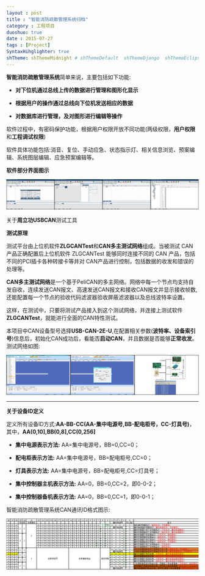 ```yaml
---
layout : post
title : "智能消防疏散管理系统归档"
category : 工程项目
duoshuo: true
date : 2015-07-27
tags : [Project]
SyntaxHihglighter: true
shTheme: shThemeMidnight # shThemeDefault  shThemeDjango  shThemeEclipse  shThemeEmacs  shThemeFadeToGrey  shThemeMidnight  shThemeRDark
---
```


**智能消防疏散管理系统**简单来说，主要包括如下功能:

* **对下位机通过总线上传的数据进行管理和图形化显示**

* **根据用户的操作通过总线向下位机发送相应的数据**

* **对数据库进行管理，及对图形进行编辑等操作**

软件过程中，有密码保护功能，根据用户权限开放不同功能(两级权限，**用户权限**和**工程调试权限**)

软件具体功能包括:消音、复位、手动应急、状态指示灯、相关信息浏览、预案编辑、系统图层编辑、应急预案编辑等。

**软件部分界面图示**

![软件界面](/res/img/blog/2015/07/27/firesystem.png)

<!-- more -->

关于**周立功USBCAN**测试工具

**测试原理**

测试平台由上位机软件**ZLGCANTest**和**CAN多主测试网络**组成。当被测试 CAN 产品正确配置后上位机软件 ZLGCANTest 能够同时连接不同的 CAN 产品，包括不同的PCI插卡各种转接卡等并对 CAN产品进行控制，包括数据的收发和错误的处理等。

**CAN多主测试网络**是一个基于PeliCAN的多主网络。网络中每一个节点均支持自发自收，连续发送CAN报文、高速发送CAN报文和接收CAN报文并显示接收帧数,还能配置每一个节点的验收代码滤波器验收屏蔽滤波器以及总线波特率设置。

这样，在测试中，只要将测试产品接入到这个测试网络，并连接上测试软件**ZLGCANTest**，就能进行全面的CAN特性测试。

本项目中CAN设备型号选择**USB-CAN-2E-U**,在配置相关参数(**波特率、设备索引号**)信息后，初始化CAN成功后，看能否**启动CAN**，并且数据是否能够**正常收发**。测试网络如图:

![CAN测试](/res/img/blog/2015/07/27/usbcan.png)

---

**关于设备ID定义**

定义所有设备ID方式:**AA-BB-CC(AA-集中电源号,BB-配电柜号，CC-灯具号)**，其中，**AA(0,10],BB(0,8],CC(0,256]**

* **集中电源表示方法:** AA=集中电源号，BB=0,CC=0；

* **配电柜表示方法:** AA=集中电源号，BB=配电柜号,CC=0；

* **灯具表示方法:** AA=集中电源号，BB=配电柜号,CC=灯具号；

* **集中控制器主机表示方法:** AA=0，BB=0,CC=2，即0-0-2；

* **集中控制器备机表示方法:** AA=0，BB=0,CC=1，即0-0-1；

智能消防疏散管理系统CAN通讯ID格式图示:

![CAN通讯ID](/res/img/blog/2015/07/27/id.png)


